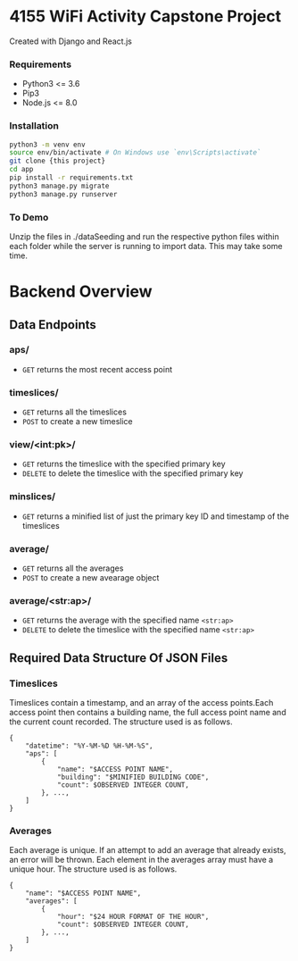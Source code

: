 # 4155 WiFi Activity Capstone Project

Created with Django and React.js

### Requirements
- Python3 <= 3.6
- Pip3
- Node.js <= 8.0

### Installation
```sh
python3 -m venv env
source env/bin/activate # On Windows use `env\Scripts\activate`
git clone {this project}
cd app
pip install -r requirements.txt
python3 manage.py migrate
python3 manage.py runserver
```

### To Demo
Unzip the files in ./dataSeeding and run the respective python files within each
folder while the server is running to import data. This may take some time.

# Backend Overview

## Data Endpoints
### aps/
- `GET` returns the most recent access point

### timeslices/
- `GET` returns all the timeslices
- `POST` to create a new timeslice

### view/\<int:pk>/
- `GET` returns the timeslice with the specified primary key
- `DELETE` to delete the timeslice with the specified primary key

### minslices/
- `GET` returns a minified list of just the primary key ID and timestamp of the timeslices

### average/
- `GET` returns all the averages
- `POST` to create a new avearage object

### average/\<str:ap>/
- `GET` returns the average with the specified name `<str:ap>`
- `DELETE` to delete the timeslice with the specified name `<str:ap>`

## Required Data Structure Of JSON Files

### Timeslices
Timeslices contain a timestamp, and an array of the access points.Each access point
then contains a building name, the full access point name and the current count
recorded. The structure used is as follows.

```
{
    "datetime": "%Y-%M-%D %H-%M-%S",
    "aps": [
        {
            "name": "$ACCESS POINT NAME",
            "building": "$MINIFIED BUILDING CODE",
            "count": $OBSERVED INTEGER COUNT,
        }, ...,
    ]
}
```

### Averages
Each average is unique. If an attempt to add an average that already exists, an
error will be thrown. Each element in the averages array must have a unique hour.
The structure used is as follows.

```
{
    "name": "$ACCESS POINT NAME",
    "averages": [
        {
            "hour": "$24 HOUR FORMAT OF THE HOUR",
            "count": $OBSERVED INTEGER COUNT,
        }, ...,
    ]
}
```